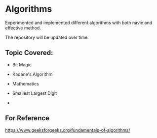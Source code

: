 # Algorithms

Experimented and implemented different algorithms with both navie and effective method.

The repository will be updated over time.

## Topic Covered:

- Bit Magic

- Kadane's Algorithm

- Mathematics

- Smallest Largest Digit

- 


## For Reference

https://www.geeksforgeeks.org/fundamentals-of-algorithms/ 

